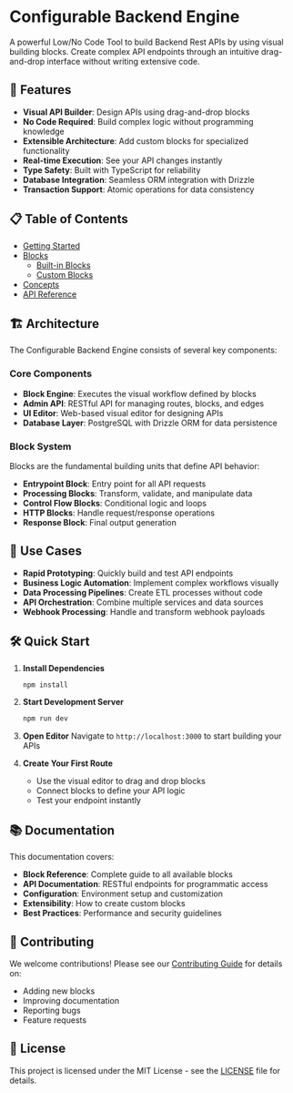 # Configurable Backend Engine

A powerful Low/No Code Tool to build Backend Rest APIs by using visual building blocks. Create complex API endpoints through an intuitive drag-and-drop interface without writing extensive code.

## 🚀 Features

- **Visual API Builder**: Design APIs using drag-and-drop blocks
- **No Code Required**: Build complex logic without programming knowledge
- **Extensible Architecture**: Add custom blocks for specialized functionality
- **Real-time Execution**: See your API changes instantly
- **Type Safety**: Built with TypeScript for reliability
- **Database Integration**: Seamless ORM integration with Drizzle
- **Transaction Support**: Atomic operations for data consistency

## 📋 Table of Contents

- [Getting Started](./getting-started/installation.md)
- [Blocks](./blocks/index.md)
  - [Built-in Blocks](./blocks/index.md#built-in-blocks)
  - [Custom Blocks](./blocks/index.md#custom-blocks)
- [Concepts](./concepts/context.md)
- [API Reference](./concepts/context.md#api-reference)

## 🏗️ Architecture

The Configurable Backend Engine consists of several key components:

### Core Components

- **Block Engine**: Executes the visual workflow defined by blocks
- **Admin API**: RESTful API for managing routes, blocks, and edges
- **UI Editor**: Web-based visual editor for designing APIs
- **Database Layer**: PostgreSQL with Drizzle ORM for data persistence

### Block System

Blocks are the fundamental building units that define API behavior:

- **Entrypoint Block**: Entry point for all API requests
- **Processing Blocks**: Transform, validate, and manipulate data
- **Control Flow Blocks**: Conditional logic and loops
- **HTTP Blocks**: Handle request/response operations
- **Response Block**: Final output generation

## 🎯 Use Cases

- **Rapid Prototyping**: Quickly build and test API endpoints
- **Business Logic Automation**: Implement complex workflows visually
- **Data Processing Pipelines**: Create ETL processes without code
- **API Orchestration**: Combine multiple services and data sources
- **Webhook Processing**: Handle and transform webhook payloads

## 🛠️ Quick Start

1. **Install Dependencies**
   ```bash
   npm install
   ```

2. **Start Development Server**
   ```bash
   npm run dev
   ```

3. **Open Editor**
   Navigate to `http://localhost:3000` to start building your APIs

4. **Create Your First Route**
   - Use the visual editor to drag and drop blocks
   - Connect blocks to define your API logic
   - Test your endpoint instantly

## 📚 Documentation

This documentation covers:

- **Block Reference**: Complete guide to all available blocks
- **API Documentation**: RESTful endpoints for programmatic access
- **Configuration**: Environment setup and customization
- **Extensibility**: How to create custom blocks
- **Best Practices**: Performance and security guidelines

## 🤝 Contributing

We welcome contributions! Please see our [Contributing Guide](./CONTRIBUTING.md) for details on:

- Adding new blocks
- Improving documentation
- Reporting bugs
- Feature requests

## 📄 License

This project is licensed under the MIT License - see the [LICENSE](./LICENSE) file for details.
